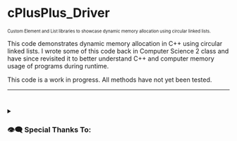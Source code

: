 # cPlusPlus_Driver
<sub><sup>Custom Element and List libraries to showcase dynamic memory allocation using circular linked lists.</sup></sub><br>

This code demonstrates dynamic memory allocation in C++ using circular linked lists.
I wrote some of this code back in Computer Science 2 class and have since revisited it to better understand C++ and computer memory usage of programs during runtime.

This code is a work in progress. All methods have not yet been tested.

---
#
#

<details>
	<summary><h3>👁‍🗨 Special Thanks To:</h3></summary>
    <sub><sup>Thank you for teaching C++ with a focus on memory management!</sup></sub><br>
	- <sub><sup>Doug Jones - Computer Science 2</sup></sub><br>
	- <sub><sup>The Cherno - youtube[.]com/@TheCherno</sup></sub><br>
	- <sub><sup>Low Level Learning - youtube[.]com/@LowLevelLearning</sup></sub><br>
</details>
